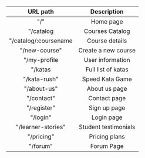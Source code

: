| URL path                    | Description           | 
| :--------------------------:|:---------------------:| 
| "/"                         |  Home page            | 
| "/catalog                   |  Courses Catalog      |
| "/catalog/:coursename       |  Course details       |  
| "/new-course"               |  Create a new course  | 
| "/my-profile                |  User information     | 
| "/katas                     |  Full list of katas   | 
| "/kata-rush"                |  Speed Kata Game      | 
| "/about-us"                 |  About us page        | 
| "/contact"                  |  Contact page         | 
| "/register"                 |  Sign up page         | 
| "/login"                    |  Login page           | 
| "/learner-stories"          |  Student testimonials | 
| "/pricing"                  |  Pricing plans        | 
| "/forum"                    |  Forum Page           | 
